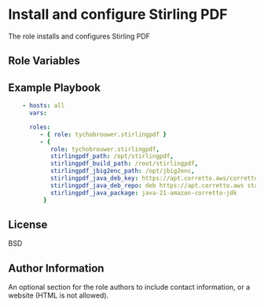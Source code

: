 Install and configure Stirling PDF
=========

The role installs and configures Stirling PDF

Role Variables
--------------

Example Playbook
----------------

```yaml
    - hosts: all
      vars:

      roles:
         - { role: tychobrouwer.stirlingpdf }
         - {
            role: tychobrouwer.stirlingpdf,
            stirlingpdf_path: /opt/stirlingpdf,
            stirlingpdf_build_path: /root/stirlingpdf,
            stirlingpdf_jbig2enc_path: /opt/jbig2enc,
            stirlingpdf_java_deb_key: https://apt.corretto.aws/corretto.key,
            stirlingpdf_java_deb_repo: deb https://apt.corretto.aws stable main,
            stirlingpdf_java_package: java-21-amazon-corretto-jdk
          }
```

License
-------

BSD

Author Information
------------------

An optional section for the role authors to include contact information, or a website (HTML is not allowed).
